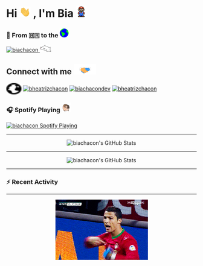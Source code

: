 # Hi <img src="assets/hi.gif" width="29px"> , I'm Bia <img src="assets/mario.gif" width="29px">

### 📍 From 🇧🇷 to the <img src="assets/earth.gif" width="24px">

<p>
    <a href="https://github.com/antonkomarev/github-profile-views-counter">
        <img src="https://komarev.com/ghpvc/?username=biachacon&label=Views&color=blueviolet&style=flat" alt="biachacon" >
    </a>
    <img src="assets/bongocat.gif" width="29px">
</p>

## Connect with me <img src="assets/connect.gif" width="60px">

<p align="left">
<a href="https://www.biachacon.wtf/" target="_blank"><img align="center" src="https://raw.githubusercontent.com/iconic/open-iconic/master/svg/globe.svg" alt="website" height="30" width="40" /></a>
<a href="https://www.linkedin.com/in/bheatrizchacon/" target="_blank"><img align="center" src="https://cdn.jsdelivr.net/npm/simple-icons@3.0.1/icons/linkedin.svg" alt="bheatrizchacon" height="30" width="40" /></a>
<a href="https://twitter.com/biachacondev" target="_blank"><img align="center" src="https://cdn.jsdelivr.net/npm/simple-icons@3.0.1/icons/twitter.svg" alt="biachacondev" height="30" width="40" /></a>
<a href="https://www.instagram.com/bheatrizchacon/" target="_blank"><img align="center" src="https://cdn.jsdelivr.net/npm/simple-icons@3.0.1/icons/instagram.svg" alt="bheatrizchacon" height="30" width="40" /></a>
</p>

### 🎧 Spotify Playing <img src="assets/pug_dance.gif" width="25px">

[<img src="https://novatorem.biachacon.vercel.app/api/spotify" alt="biachacon Spotify Playing" width="350" />](https://open.spotify.com/user/e8e7faad203b432e84a9b3ac66e612f4)

---

<p align="center">
<img alt="biachacon's GitHub Stats" src="https://github-readme-stats-git-master-biachacon.vercel.app/api?username=biachacon&show_icons=true&hide_border=true&theme=buefy" />
</p>

---

<p align="center">
<img alt="biachacon's GitHub Stats" src="https://github-readme-stats-git-master-biachacon.vercel.app/api/top-langs/?username=biachacon&layout=compact&theme=buefy" />
</p>

---

### ⚡ Recent Activity

<!--START_SECTION:activity-->
<!--END_SECTION:activity-->

---

<p align="center">
<img alt="cr7" src="assets/cr7.gif" />
</p>

<!-- <p align="center">
⭐ From <a href="https://github.com/BiaChacon" target="_blank">@BiaChacon</a>
</p> -->
